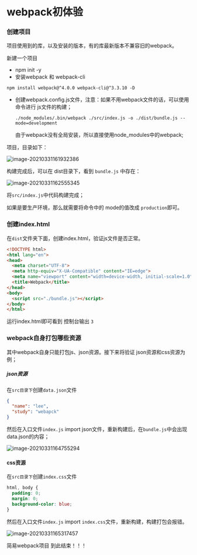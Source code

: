 # webpack初体验

### 创建项目

项目使用到的库，以及安装的版本，有的库最新版本不兼容旧的webpack。

新建一个项目

- npm init -y
- 安装webpack 和 webpack-cli

`npm install webpack@^4.0.0 webpack-cli@^3.3.10 -D`

- 创建webpack.config.js文件，注意：如果不用webpack文件的话，可以使用命令进行 js文件的构建；

  `./node_modules/.bin/webpack ./src/index.js -o ./dist/bundle.js --mode=development`

  由于webpack没有全局安装，所以直接使用node_modules中的webpack;

  

项目，目录如下：

![image-20210331161932386](https://tva1.sinaimg.cn/large/008eGmZEly1gp35u3n1ymj30a006xt92.jpg)



构建完成后，可以在 dist目录下，看到 `bundle.js` 中存在：

![image-20210331162555345](https://tva1.sinaimg.cn/large/008eGmZEly1gp360qb1c5j30x20av75q.jpg)



将`src/index.js`中代码构建完成；

如果是要生产环境，那么就需要将命令中的 mode的值改成 `production`即可。



### 创建index.html

在`dist`文件夹下面，创建index.html，验证js文件是否正常。



```html
<!DOCTYPE html>
<html lang="en">
<head>
  <meta charset="UTF-8">
  <meta http-equiv="X-UA-Compatible" content="IE=edge">
  <meta name="viewport" content="width=device-width, initial-scale=1.0">
  <title>Webpack</title>
</head>
<body>
  <script src="./bundle.js"></script>
</body>
</html>
```



运行index.html即可看到 控制台输出 `3`



### webpack自身打包哪些资源

其中webpack自身只能打包js、json资源。接下来将验证 json资源和css资源为例；



##### json资源

在`src目录下`创建`data.json`文件

```json
{
  "name": "lee",
  "study": "webapck"
}
```

 

然后在入口文件`index.js` import  json文件，重新构建后，在`bundle.js`中会出现data.json的内容；

![image-20210331164755294](https://tva1.sinaimg.cn/large/008eGmZEly1gp36nmb4vqj30t30fwgod.jpg)



#### css资源

在`src目录下`创建`index.css`文件

```css
html, body {
  padding: 0;
  margin: 0;
  background-color: blue;
}
```

然后在入口文件`index.js` import  `index.css`文件，重新构建，构建打包会报错。

![image-20210331165317457](https://tva1.sinaimg.cn/large/008eGmZEly1gp36t7l6qdj30w207fta0.jpg)



简易webpack项目 到此结束！！！